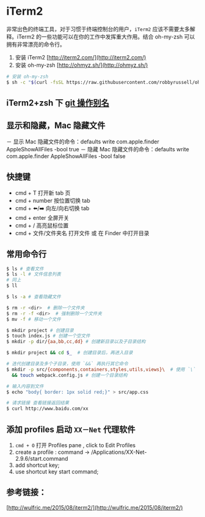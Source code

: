 # iTerm2

非常出色的终端工具，对于习惯于终端控制台的用户，`iTerm2` 应该不需要太多解释。iTerm2 的一些功能可以在你的工作中发挥重大作用。结合 oh-my-zsh 可以拥有非常漂亮的命令行。

1. 安装 iTerm2 [http://iterm2.com/](http://iterm2.com/)
2. 安装 oh-my-zsh [http://ohmyz.sh/](http://ohmyz.sh/)

```sh
# 安装 oh-my-zsh
$ sh -c "$(curl -fsSL https://raw.githubusercontent.com/robbyrussell/oh-my-zsh/master/tools/install.sh)"
```

## iTerm2+zsh 下 [git 操作别名](./oh-my-zsh.md)

## 显示和隐藏，Mac 隐藏文件

－ 显示 Mac 隐藏文件的命令：defaults write com.apple.finder AppleShowAllFiles -bool true
－ 隐藏 Mac 隐藏文件的命令：defaults write com.apple.finder AppleShowAllFiles -bool false

## 快捷键

* cmd + T 打开新 tab 页
* cmd + number 按位置切换 tab
* cmd + ⬅️/➡️ 向左/向右切换 tab
* cmd + enter 全屏开关
* cmd + / 高亮鼠标位置
* cmd + 文件/文件夹名 打开文件 或 在 Finder 中打开目录

## 常用命令行

```sh
$ ls # 查看文件
$ ls -l # 文件信息列表
# 同上
$ ll

$ ls -a # 查看隐藏文件

$ rm -r <dir>  # 删除一个文件夹
$ rm -r -f <dir>  # 强制删除一个文件夹
$ mv -f # 移动一个文件

$ mkdir project # 创建目录
$ touch index.js # 创建一个空文件
$ mkdir -p dir/{aa,bb,cc,dd} # 创建新目录以及子目录结构

$ mkdir project && cd $_  # 创建目录后，再进入目录

# 迭代创建目录及多个子目录，使用 `&&` 再执行其它命令
$ mkdir -p src/{components,containers,styles,utils,views}\  # 使用 `\` 使命令折行，继续执行下一行命令
  && touch webpack.config.js # 创建一个目录结构

# 输入内容到文件
$ echo "body{ border: 1px solid red;}" > src/app.css

# 请求链接 查看链接返回结果
$ curl http://www.baidu.com/xx
```

## 添加 profiles 启动 `XX－Net` 代理软件

1.  `cmd + O` 打开 Profiles pane , click to Edit Profiles
2.  create a profile : command -> /Applications/XX-Net-2.9.6/start.command
3.  add shortcut key;
4.  use shortcut key start command;

## 参考链接：

[http://wulfric.me/2015/08/iterm2/](http://wulfric.me/2015/08/iterm2/)
